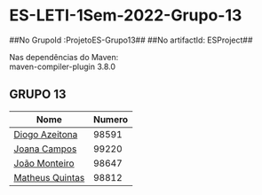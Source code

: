 # ES-LETI-1Sem-2022-Grupo-13

##No GrupoId :ProjetoES-Grupo13##
##No artifactId: ESProject##

Nas dependências do Maven:   
<artifactId>maven-compiler-plugin</artifactId>
        <version>3.8.0</version>
        <configuration>

## GRUPO 13

| Nome | Numero | 
| ---- | ---- | 
| [Diogo Azeitona](https://github.com/dfsaa1iscte) | 98591 |
| [Joana Campos](https://github.com/joanaiscte) | 99220 | 
| [João Monteiro](https://github.com/joaoiscte)  | 98647 | 
| [Matheus Quintas](https://github.com/matheusiscte) | 98812 |


 
